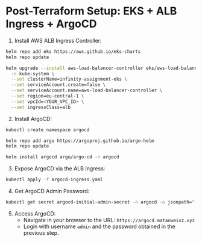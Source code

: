 # Post-Terraform Setup: EKS + ALB Ingress + ArgoCD

1. Install AWS ALB Ingress Controller:
```bash
helm repo add eks https://aws.github.io/eks-charts
helm repo update

helm upgrade --install aws-load-balancer-controller eks/aws-load-balancer-controller \
  -n kube-system \
  --set clusterName=infinity-assignment-eks \
  --set serviceAccount.create=false \
  --set serviceAccount.name=aws-load-balancer-controller \
  --set region=eu-central-1 \
  --set vpcId=<YOUR_VPC_ID> \
  --set ingressClass=alb
```

2. Install ArgoCD:
```bash
kubectl create namespace argocd

helm repo add argo https://argoproj.github.io/argo-helm
helm repo update

helm install argocd argo/argo-cd -n argocd
```

3. Expose ArgoCD via the ALB Ingress:
```bash
kubectl apply -f argocd-ingress.yaml
```

4. Get ArgoCD Admin Password:
```bash
kubectl get secret argocd-initial-admin-secret -n argocd -o jsonpath="{.data.password}" | base64 --decode; echo
```

5. Access ArgoCD:
   - Navigate in your browser to the URL: `https://argocd.matanweisz.xyz`
   - Login with username `admin` and the password obtained in the previous step.
